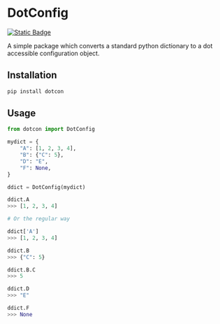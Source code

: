 # DotConfig

<a href="https://github.com/AidanInceer/DotConfig">
    <img alt="Static Badge" src="https://img.shields.io/badge/version-0.5.0-blue">
</a>

A simple package which converts a standard python dictionary to a dot accessible configuration object.

## Installation

``` bash
pip install dotcon
```

## Usage

``` python
from dotcon import DotConfig

mydict = {
    "A": [1, 2, 3, 4],
    "B": {"C": 5},
    "D": "E",
    "F": None,
}

ddict = DotConfig(mydict)

ddict.A
>>> [1, 2, 3, 4]

# Or the regular way

ddict['A']
>>> [1, 2, 3, 4]

ddict.B
>>> {"C": 5}

ddict.B.C
>>> 5

ddict.D
>>> "E"

ddict.F
>>> None

```
